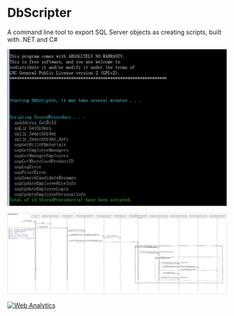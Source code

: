 # DbScripter

A command line tool to export SQL Server objects as creating scripts, built with .NET and C#

![screenshot](README/DBScripterCmd.jpg)

![screenshot](README/DBScripterCmdSequenceDiagram.jpg)


<a title="Web Analytics" href="https://statcounter.com/" target="_blank"><img class="statcounter" src="https://c.statcounter.com/12895566/0/a08eeb97/1/" alt="Web Analytics" referrerPolicy="no-referrer-when-downgrade"></a>
